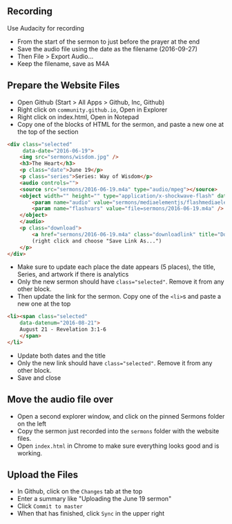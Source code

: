 Recording
---------

Use Audacity for recording
* From the start of the sermon to just before the prayer at the end
* Save the audio file using the date as the filename (2016-09-27)
* Then File > Export Audio…
* Keep the filename, save as M4A

Prepare the Website Files
-------------------------

* Open Github (Start > All Apps > Github, Inc, Github)
* Right click on ``community.github.io``, Open in Explorer
* Right click on index.html, Open in Notepad
* Copy one of the blocks of HTML for the sermon, and paste a new one at the top of the section

```html
<div class="selected" 
     data-date="2016-06-19">
    <img src="sermons/wisdom.jpg" />
    <h3>The Heart</h3>
    <p class="date">June 19</p>
    <p class="series">Series: Way of Wisdom</p>
    <audio controls="">
    <source src="sermons/2016-06-19.m4a" type="audio/mpeg"></source>
    <object width="" height="" type="application/x-shockwave-flash" data="sermons/mediaelementjs/flashmediaelement.swf">
        <param name="audio" value="sermons/mediaelementjs/flashmediaelement.swf" />
        <param name="flashvars" value="file=sermons/2016-06-19.m4a" />
    </object>
    </audio>
    <p class="download">
        <a href="sermons/2016-06-19.m4a" class="downloadlink" title="Download this sermon">Download</a>
        (right click and choose "Save Link As...")
    </p>
</div>
```

* Make sure to update each place the date appears (5 places), the title, Series, and artwork if there is analytics
* Only the new sermon should have ```class="selected"```. Remove it from any other block.
* Then update the link for the sermon. Copy one of the ```<li>```s and paste a new one at the top

```html
<li><span class="selected"
    data-datenum="2016-08-21">
    August 21 - Revelation 3:1-6
    </span>
</li>
```

* Update both dates and the title
* Only the new link should have ```class="selected"```. Remove it from any other block.
* Save and close

Move the audio file over
------------------------

* Open a second explorer window, and click on the pinned Sermons folder on the left
* Copy the sermon just recorded into the ```sermons``` folder with the website files.
* Open ```index.html``` in Chrome to make sure everything looks good and is working.

Upload the Files
----------------

* In Github, click on the ```Changes``` tab at the top
* Enter a summary like "Uploading the June 19 sermon"
* Click ```Commit to master```
* When that has finished, click ```Sync``` in the upper right

